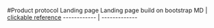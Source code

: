 #Product protocol Landing page
Landing page build on bootstrap MD | [clickable reference](https://romanovskyart.github.io/Product-protocol/)
------------ | -------------

